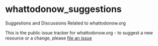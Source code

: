 # whattodonow_suggestions
Suggestions and Discussions Related to whattodonow.org

This is the public issue tracker for whattodonow.org - to suggest a new resource or a change, please [file an issue](/votefordemocracy/whattodonow_suggestions/issues)
